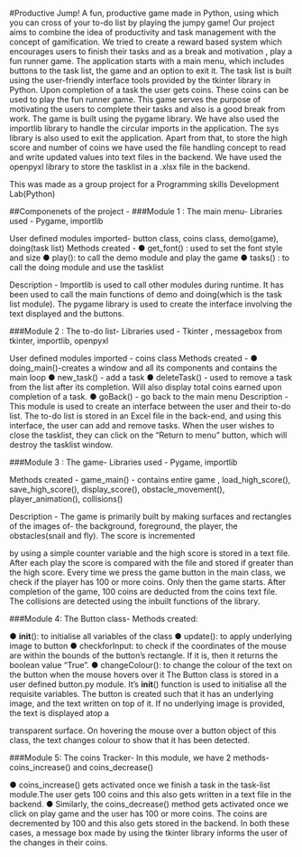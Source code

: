 #Productive Jump!
A fun, productive game made in Python, using which you can cross of your to-do list by playing the jumpy game!
Our project aims to combine the idea of productivity and task management with the concept of
gamification. We tried to create a reward based system which encourages users to finish their
tasks and as a break and motivation , play a fun runner game.
The application starts with a main menu, which includes buttons to the task list, the game and
an option to exit it.
The task list is built using the user-friendly interface tools provided by the tkinter library in
Python. Upon completion of a task the user gets coins. These coins can be used to play the fun
runner game. This game serves the purpose of motivating the users to complete their tasks and
also is a good break from work.
The game is built using the pygame library. We have also used the importlib library to handle the
circular imports in the application. The sys library is also used to exit the application.
Apart from that, to store the high score and number of coins we have used the file handling
concept to read and write updated values into text files in the backend. We have used the
openpyxl library to store the tasklist in a .xlsx file in the backend.

This was made as a group project for a Programming skills Development Lab(Python)

##Componenets of the project - 
###Module 1 : The main menu-
Libraries used - Pygame, importlib

User defined modules imported- button class, coins class, demo(game), doing(task list)
Methods created -
● get_font() : used to set the font style and size
● play(): to call the demo module and play the game
● tasks() : to call the doing module and use the tasklist

Description - Importlib is used to call other modules during runtime. It has been used to
call the main functions of demo and doing(which is the task list module). The pygame library is
used to create the interface involving the text displayed and the buttons.

###Module 2 : The to-do list-
Libraries used - Tkinter , messagebox from tkinter, importlib, openpyxl

User defined modules imported - coins class
Methods created -
● doing_main()-creates a window and all its components and contains the main loop
● new_task() - add a task
● deleteTask() - used to remove a task from the list after its completion. Will also display
total coins earned upon completion of a task.
● goBack() - go back to the main menu
Description - This module is used to create an interface between the user and their to-do
list. The to-do list is stored in an Excel file in the back-end, and using this interface, the user can
add and remove tasks. When the user wishes to close the tasklist, they can click on the “Return
to menu” button, which will destroy the tasklist window.

###Module 3 : The game-
Libraries used - Pygame, importlib

Methods created - game_main() - contains entire game , load_high_score(), save_high_score(),
display_score(), obstacle_movement(), player_animation(), collisions()

Description - The game is primarily built by making surfaces and rectangles of the images of-
the background, foreground, the player, the obstacles(snail and fly). The score is incremented

by using a simple counter variable and the high score is stored in a text file. After each play the
score is compared with the file and stored if greater than the high score. Every time we press
the game button in the main class, we check if the player has 100 or more coins. Only then the
game starts. After completion of the game, 100 coins are deducted from the coins text file. The
collisions are detected using the inbuilt functions of the library.

###Module 4: The Button class-
Methods created:

● __init__(): to initialise all variables of the class
● update(): to apply underlying image to button
● checkforInput: to check if the coordinates of the mouse are within the bounds of the
button’s rectangle. If it is, then it returns the boolean value “True”.
● changeColour(): to change the colour of the text on the button when the mouse hovers
over it
The Button class is stored in a user defined button.py module. It’s __init__() function is used to
initialise all the requisite variables. The button is created such that it has an underlying image,
and the text written on top of it. If no underlying image is provided, the text is displayed atop a

transparent surface. On hovering the mouse over a button object of this class, the text changes
colour to show that it has been detected.

###Module 5: The coins Tracker-
In this module, we have 2 methods- coins_increase() and coins_decrease()

● coins_increase() gets activated once we finish a task in the task-list module.The user
gets 100 coins and this also gets written in a text file in the backend.
● Similarly, the coins_decrease() method gets activated once we click on play game and
the user has 100 or more coins. The coins are decremented by 100 and this also gets
stored in the backend.
In both these cases, a message box made by using the tkinter library informs the user of the
changes in their coins.
